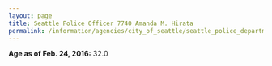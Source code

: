 ```yaml
---
layout: page
title: Seattle Police Officer 7740 Amanda M. Hirata
permalink: /information/agencies/city_of_seattle/seattle_police_department/copbook/7740/
---
```


**Age as of Feb. 24, 2016:** 32.0
